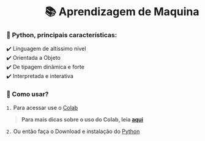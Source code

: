 
<h1 align="right" style="text-size: 24px"> 📚 Aprendizagem de Maquina</h1>

### 📣 **Python, principais características:**

<p align="justify"> 
✔️ Linguagem de altíssimo nível </br>
✔️ Orientada a Objeto</br>
✔️ De tipagem dinâmica e forte</br>
✔️ Interpretada e interativa</br>
</p>

### **🤔 Como usar?**

```1.``` Para acessar use o [Colab](https://colab.research.google.com/) 
> **Para mais dicas sobre o uso do Colab, leia [aqui](https://www.alura.com.br/artigos/google-colab-o-que-e-e-como-usar)**

```2.``` Ou então faça o Download e instalação do [Python](https://www.python.org) 
